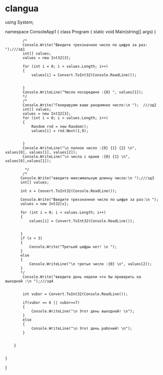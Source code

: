 # clangua
using System;

namespace ConsoleApp1
{
    class Program
    {
        static void Main(string[] args)
        {

            /*
            Console.Write("Введите трехзначное число по цифре за раз: ");///зд1
            int[] values;
            values = new Int32[3];

            for (int i = 0; i < values.Length; i++)
            {
                values[i] = Convert.ToInt32(Console.ReadLine());


            }
            Console.WriteLine("Число посередине :{0} ", values[1]);
            */
            /*
            Console.Write("Генерируем ваше рандомное число:\n ");  ///зд2
            int[] values;
            values = new Int32[3];
            for (int i = 0; i < values.Length; i++)
            {
                Random rnd = new Random();
                values[i] = rnd.Next(1,9);


            }
            Console.WriteLine("\n полное число :{0} {1} {2} \n", values[0], values[1], values[2]);
            Console.WriteLine("\n числа с краев :{0} {1} \n", values[0],values[1]);

             */
            /*
           Console.Write("введите максимальную длинну числа:\n ");///зд3
           int[] values;

           int x = Convert.ToInt32(Console.ReadLine());

           Console.Write("Введите трехзначное число по цифре за раз:\n ");
           values = new Int32[x];

           for (int i = 0; i < values.Length; i++)
           {
               values[i] = Convert.ToInt32(Console.ReadLine());


           }
           if (x < 3)
           {
               Console.Write("Третьей цифры нет! \n ");
           }
           else
           {
               Console.WriteLine("\n третье число :{0} \n", values[2]);
           }
           */
            Console.Write("введите день недели что бы проверить на выходной :\n ");///зд4
            

            int vubor = Convert.ToInt32(Console.ReadLine());

            if(vubor == 6 || vubor==7)
            {
                Console.WriteLine("\n Этот день выходной! \n");
            }
            else
            {
                Console.WriteLine("\n Этот день рабочий! \n");
            }


        }


    }
}
